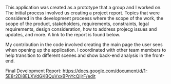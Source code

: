 This application was created as a prototype that a group and I worked on. The initial process involved us creating a project report. Topics that were considered in the development proceess where the scope of the work, the scope of the product, stakeholders, requirements, constraints, legal requirements, design consideration, how to address projecg issues and updates, and more. A link to the report is found below.

My contribution in the code involved creating the main page the user sees when opening up the application. I coordinated with other team members to help transition to different scenes and show back-end analysis in the front-end.

Final Development Report:
https://docs.google.com/document/d/1-5E8r2Di8ELXVdGKBQuVxxBPnYcQIjrF/edit
